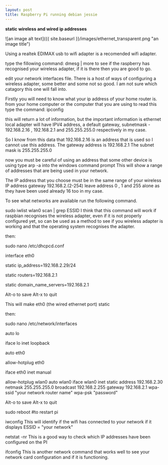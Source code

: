 ```yaml
---
layout: post
title: Raspberry Pi running debian jessie 
---
```

 
 **static wireless and wired ip addresses**
 
![an image alt text]({{ site.baseurl }}/images/ethernet_transparent.png "an image title")

Using a realtek EDIMAX usb to wifi adapter is a recomended wifi adapter.

  type the fillowing command:
        dmesg | more 
  to see if the raspberry has recognised your wireless adapter, if it is there then you are good to go.
  
  edit your network interfaces file.
  There is a host of ways of configuring a wireless adapter, some better and some not so good.
  I am not sure which catagory this one will fall into.

  Firstly you will need to know what your ip address of your home router is. 
  from your home computer or the computer that you are using to read this type the command:
  ipconfig 
  
  this will return a lot of information, but the important information is 
  ethernet local adapter will have IPV4 address, a default gateway, subnetmask - 192.168.2.16 , 192.168.2.1 and 255.255.255.0     respectively in my case.
  
  So I know from this data that 192.168.2.16 is an address that is used so I cannot use this address.
  The gateway address is 192.168.2.1
  The subnet mask is 255.255.255.0
  
  now you must be careful of using an address that some other device is using type arp -a into the windows command prompt
  This will show a range of addresses that are being used in your network. 
  
  The IP address that you choose must be in the same range of your wireless IP address gateway 192.168.2.(2-254)
  leave address 0 , 1 and 255 alone as they have been used already 16 too in my case.

 To see what networks are available run the following command.
 
 sudo iwlist wlan0 scan | grep ESSID
 I think that this command will work if raspbian recognises the wireless adapter, even if it is not properly configured yet,  so can   be used as a method to see if you wireless adapter is working and that the operating system recognises the adapter.  
 
 then:
 
sudo nano /etc/dhcpcd.conf

interface eth0

static ip_address=192.168.2.29/24

static routers=192.168.2.1

static domain_name_servers=192.168.2.1


Alt-o to save
Alt-x to quit

This will make eth0 (the wired ethernet port) static

then: 

sudo nano /etc/network/interfaces

auto lo

iface lo inet loopback


auto eth0

allow-hotplug eth0

iface eth0 inet manual


allow-hotplug wlan0
auto wlan0
iface wlan0 inet static
address 192.168.2.30
netmask 255.255.255.0
broadcast 192.168.2.255
gateway 192.168.2.1
wpa-ssid "your network router name"
wpa-psk "password"



Alt-o to save
Alt-x to quit

sudo reboot  #to restart pi

iwconfig 
This will identify if the wifi has connected to your network if it displays ESSID = "your network"

netstat -nr 
This is a good way to check which IP addresses have been configured on the PI

ifconfig 
This is another network command that works well to see your network card configuration and if it is functioning.

 
